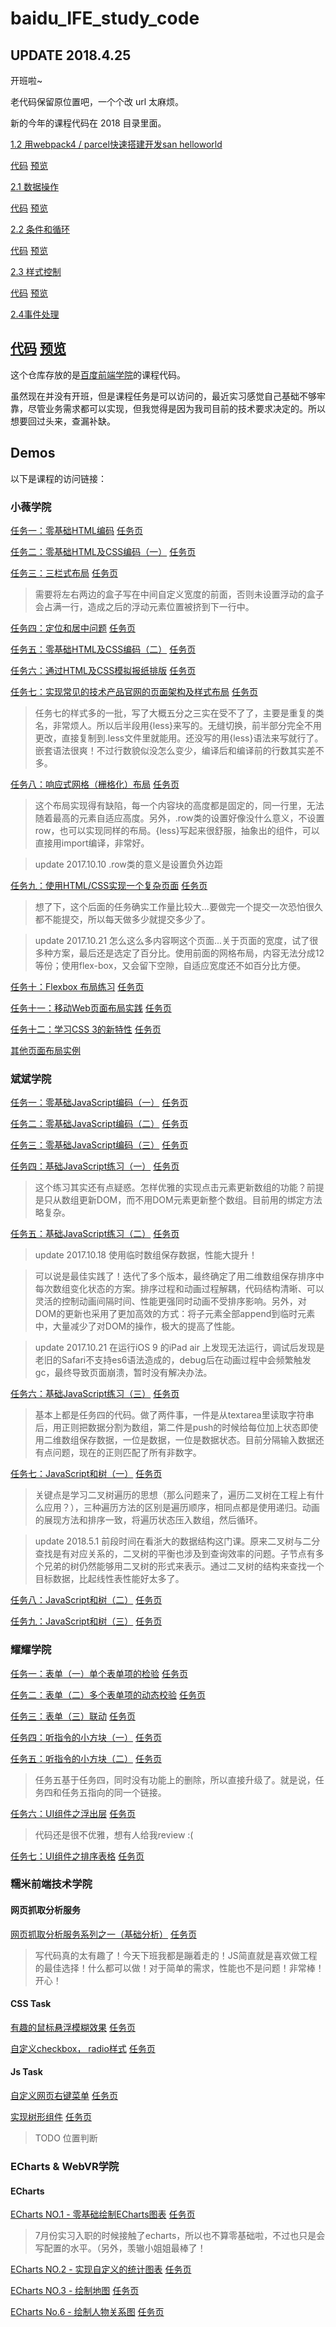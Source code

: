 # baidu_IFE_study_code

## UPDATE 2018.4.25

开班啦~

老代码保留原位置吧，一个个改 url 太麻烦。

新的今年的课程代码在 2018 目录里面。

[1.2 用webpack4 / parcel快速搭建开发san helloworld](http://ife.baidu.com/course/detail/id/2)

[代码](https://github.com/life1st/baidu_IFE_study_code/tree/master/2018/MVVM/lesson1.2)
[预览](https://life1st.github.io/baidu_IFE_study_code/2018/MVVM/lesson1.2/dist/index.html)

[2.1 数据操作](http://ife.baidu.com/course/detail/id/4)

[代码](https://github.com/life1st/baidu_IFE_study_code/tree/master/2018/MVVM/lesson2.1/src)
[预览](https://life1st.github.io/baidu_IFE_study_code/2018/MVVM/lesson2.1/dist/index.html)

[2.2 条件和循环](http://ife.baidu.com/course/detail/id/5)

[代码](https://github.com/life1st/baidu_IFE_study_code/tree/master/2018/MVVM/lesson2.2/src)
[预览](https://life1st.github.io/baidu_IFE_study_code/2018/MVVM/lesson2.2/dist/index.html)

[2.3 样式控制](http://ife.baidu.com/course/detail/id/8)

[代码](https://github.com/life1st/baidu_IFE_study_code/tree/master/2018/MVVM/lesson2.3/src)
[预览](https://life1st.github.io/baidu_IFE_study_code/2018/MVVM/lesson2.3/dist/index.html)

[2.4事件处理](http://ife.baidu.com/course/detail/id/9)

[代码](https://github.com/life1st/baidu_IFE_study_code/tree/master/2018/MVVM/lesson2.4/src)
[预览](https://life1st.github.io/baidu_IFE_study_code/2018/MVVM/lesson2.4/dist/index.html)
--------------------------------------

这个仓库存放的是[百度前端学院](http://ife.baidu.com/course/all)的课程代码。

虽然现在并没有开班，但是课程任务是可以访问的，最近实习感觉自己基础不够牢靠，尽管业务需求都可以实现，但我觉得是因为我司目前的技术要求决定的。所以想要回过头来，查漏补缺。

## Demos

以下是课程的访问链接：

### 小薇学院

[任务一：零基础HTML编码](https://life1st.github.io/baidu_IFE_study_code/xiaovCollege/task1.html) [任务页](http://ife.baidu.com/course/detail/id/90)

[任务二：零基础HTML及CSS编码（一）](https://life1st.github.io/baidu_IFE_study_code/xiaovCollege/task2.html) [任务页](http://ife.baidu.com/course/detail/id/92)

[任务三：三栏式布局](https://life1st.github.io/baidu_IFE_study_code/xiaovCollege/task3.html) [任务页](http://ife.baidu.com/course/detail/id/94)

> 需要将左右两边的盒子写在中间自定义宽度的前面，否则未设置浮动的盒子会占满一行，造成之后的浮动元素位置被挤到下一行中。

[任务四：定位和居中问题](https://life1st.github.io/baidu_IFE_study_code/xiaovCollege/task4.html) [任务页](http://ife.baidu.com/course/detail/id/95)

[任务五：零基础HTML及CSS编码（二）](https://life1st.github.io/baidu_IFE_study_code/xiaovCollege/task5.html) [任务页](http://ife.baidu.com/course/detail/id/96)

[任务六：通过HTML及CSS模拟报纸排版](https://life1st.github.io/baidu_IFE_study_code/xiaovCollege/task6.html) [任务页](http://ife.baidu.com/course/detail/id/99)

[任务七：实现常见的技术产品官网的页面架构及样式布局](https://life1st.github.io/baidu_IFE_study_code/xiaovCollege/task7.html) [任务页](http://ife.baidu.com/course/detail/id/102)

> 任务七的样式多的一批，写了大概五分之三实在受不了了，主要是重复的类名，非常烦人。所以后半段用{less}来写的。无缝切换，前半部分完全不用更改，直接复制到.less文件里就能用。还没写的用{less}语法来写就行了。嵌套语法很爽！不过行数貌似没怎么变少，编译后和编译前的行数其实差不多。

[任务八：响应式网格（栅格化）布局](https://life1st.github.io/baidu_IFE_study_code/xiaovCollege/task8.html) [任务页](http://ife.baidu.com/course/detail/id/104)

> 这个布局实现得有缺陷，每一个内容块的高度都是固定的，同一行里，无法随着最高的元素自适应高度。另外，.row类的设置好像没什么意义，不设置row，也可以实现同样的布局。{less}写起来很舒服，抽象出的组件，可以直接用import编译，非常好。

> update 2017.10.10 .row类的意义是设置负外边距

[任务九：使用HTML/CSS实现一个复杂页面](https://life1st.github.io/baidu_IFE_study_code/xiaovCollege/task9.html) [任务页](http://ife.baidu.com/course/detail/id/113)

> 想了下，这个后面的任务确实工作量比较大...要做完一个提交一次恐怕很久都不能提交，所以每天做多少就提交多少了。

> update 2017.10.21 怎么这么多内容啊这个页面...关于页面的宽度，试了很多种方案，最后还是选定了百分比。使用前面的网格布局，内容无法分成12等份；使用flex-box，又会留下空隙，自适应宽度还不如百分比方便。

[任务十：Flexbox 布局练习](https://life1st.github.io/baidu_IFE_study_code/xiaovCollege/task10.html) [任务页](http://ife.baidu.com/course/detail/id/114)

[任务十一：移动Web页面布局实践](https://life1st.github.io/baidu_IFE_study_code/xiaovCollege/task11.html) [任务页](http://ife.baidu.com/course/detail/id/116)

[任务十二：学习CSS 3的新特性](https://life1st.github.io/baidu_IFE_study_code/xiaovCollege/task12.html) [任务页](http://ife.baidu.com/course/detail/id/117)

[其他页面布局实例](https://github.com/life1st/sliceImgDemos)

### 斌斌学院

[任务一：零基础JavaScript编码（一）](https://life1st.github.io/baidu_IFE_study_code/JsCollege/task1.html) [任务页](http://ife.baidu.com/course/detail/id/93)

[任务二：零基础JavaScript编码（二）](https://life1st.github.io/baidu_IFE_study_code/JsCollege/task2.html) [任务页](http://ife.baidu.com/course/detail/id/91)

[任务三：零基础JavaScript编码（三）](https://life1st.github.io/baidu_IFE_study_code/JsCollege/task3.html) [任务页](http://ife.baidu.com/course/detail/id/98)

[任务四：基础JavaScript练习（一）](https://life1st.github.io/baidu_IFE_study_code/JsCollege/task4.html) [任务页](http://ife.baidu.com/course/detail/id/103)

> 这个练习其实还有点疑惑。怎样优雅的实现点击元素更新数组的功能？前提是只从数组更新DOM，而不用DOM元素更新整个数组。目前用的绑定方法略复杂。

[任务五：基础JavaScript练习（二）](https://life1st.github.io/baidu_IFE_study_code/JsCollege/task5.html) [任务页](http://ife.baidu.com/course/detail/id/105)

> update 2017.10.18 使用临时数组保存数据，性能大提升！

> 可以说是最佳实践了！迭代了多个版本，最终确定了用二维数组保存排序中每次数组变化状态的方案。排序过程和动画过程解耦，代码结构清晰、可以灵活的控制动画间隔时间、性能更强同时动画不受排序影响。另外，对DOM的更新也采用了更加高效的方式：将子元素全部append到临时元素中，大量减少了对DOM的操作，极大的提高了性能。

> update 2017.10.21 在运行iOS 9 的iPad air 上发现无法运行，调试后发现是老旧的Safari不支持es6语法造成的，debug后在动画过程中会频繁触发gc，最终导致页面崩溃，暂时没有解决办法。

[任务六：基础JavaScript练习（三）](https://life1st.github.io/baidu_IFE_study_code/JsCollege/task6.html) [任务页](http://ife.baidu.com/course/detail/id/107)

> 基本上都是任务四的代码。做了两件事，一件是从textarea里读取字符串后，用正则把数据分割为数组，第二件是push的时候给每位加上状态即使用二维数组保存数据，一位是数据，一位是数据状态。目前分隔输入数据还有点问题，现在的正则匹配了所有非数字。

[任务七：JavaScript和树（一）](https://life1st.github.io/baidu_IFE_study_code/JsCollege/task7.html) [任务页](http://ife.baidu.com/course/detail/id/108)

>  关键点是学习二叉树遍历的思想（那么问题来了，遍历二叉树在工程上有什么应用？），三种遍历方法的区别是遍历顺序，相同点都是使用递归。动画的展现方法和排序一致，将遍历状态压入数组，然后循环。

> update 2018.5.1
前段时间在看浙大的数据结构这门课。原来二叉树与二分查找是有对应关系的，二叉树的平衡也涉及到查询效率的问题。子节点有多个兄弟的树仍然能够用二叉树的形式来表示。通过二叉树的结构来查找一个目标数据，比起线性表性能好太多了。

[任务八：JavaScript和树（二）](https://life1st.github.io/baidu_IFE_study_code/JsCollege/task8.html) [任务页](http://ife.baidu.com/course/detail/id/110)

[任务九：JavaScript和树（三）](https://life1st.github.io/baidu_IFE_study_code/JsCollege/task9.html) [任务页](http://ife.baidu.com/course/detail/id/111)

### 耀耀学院

[任务一：表单（一）单个表单项的检验](https://life1st.github.io/baidu_IFE_study_code/yaoyaoCollege/task1.html) [任务页](http://ife.baidu.com/course/detail/id/97)

[任务二：表单（二）多个表单项的动态校验](https://life1st.github.io/baidu_IFE_study_code/yaoyaoCollege/task2.html) [任务页](http://ife.baidu.com/course/detail/id/101)

[任务三：表单（三）联动](https://life1st.github.io/baidu_IFE_study_code/yaoyaoCollege/task3.html) [任务页](http://ife.baidu.com/course/detail/id/106)

[任务四：听指令的小方块（一）](https://life1st.github.io/baidu_IFE_study_code/yaoyaoCollege/task4.html) [任务页](http://ife.baidu.com/course/detail/id/109)

[任务五：听指令的小方块（二）](https://life1st.github.io/baidu_IFE_study_code/yaoyaoCollege/task4.html) [任务页](http://ife.baidu.com/course/detail/id/112)

> 任务五基于任务四，同时没有功能上的删除，所以直接升级了。就是说，任务四和任务五指向的同一个链接。

[任务六：UI组件之浮出层](https://life1st.github.io/baidu_IFE_study_code/yaoyaoCollege/task6.html) [任务页](http://ife.baidu.com/course/detail/id/115)

> 代码还是很不优雅，想有人给我review :(

[任务七：UI组件之排序表格](https://life1st.github.io/baidu_IFE_study_code/yaoyaoCollege/task7.html) [任务页](http://ife.baidu.com/course/detail/id/118)


### 糯米前端技术学院

#### 网页抓取分析服务

[网页抓取分析服务系列之一（基础分析）](https://github.com/life1st/baidu_IFE_study_code/tree/master/nuomiCollege/node) [任务页](http://ife.baidu.com/course/detail/id/85)

> 写代码真的太有趣了！今天下班我都是蹦着走的！JS简直就是喜欢做工程的最佳选择！什么都可以做！对于简单的需求，性能也不是问题！非常棒！开心！

#### CSS Task

[有趣的鼠标悬浮模糊效果](https://life1st.github.io/baidu_IFE_study_code/nuomiCollege/cssTask/task1.html) [任务页](http://ife.baidu.com/course/detail/id/14)

[自定义checkbox， radio样式](https://life1st.github.io/baidu_IFE_study_code/nuomiCollege/cssTask/task2.html) [任务页](http://ife.baidu.com/course/detail/id/23)

#### Js Task

[自定义网页右键菜单](https://life1st.github.io/baidu_IFE_study_code/nuomiCollege/jsTask/task1.html) [任务页](http://ife.baidu.com/course/detail/id/26)

[实现树形组件](https://life1st.github.io/baidu_IFE_study_code/nuomiCollege/jsTask/task2.html) [任务页](http://ife.baidu.com/course/detail/id/84)

> TODO 位置判断

### ECharts & WebVR学院

#### ECharts

[ECharts NO.1 - 零基础绘制ECharts图表](https://life1st.github.io/baidu_IFE_study_code/graphCollege/echarts/task1.html) [任务页](http://ife.baidu.com/course/detail/id/42)

> 7月份实习入职的时候接触了echarts，所以也不算零基础啦，不过也只是会写配置的水平。（另外，羡辙小姐姐最棒了！

[ECharts NO.2 - 实现自定义的统计图表](https://life1st.github.io/baidu_IFE_study_code/graphCollege/echarts/task2.html) [任务页](http://ife.baidu.com/course/detail/id/45)

[ECharts NO.3 - 绘制地图](https://life1st.github.io/baidu_IFE_study_code/graphCollege/echarts/task3.html) [任务页](http://ife.baidu.com/course/detail/id/54)

[ECharts No.6 - 绘制人物关系图](https://life1st.github.io/baidu_IFE_study_code/graphCollege/echarts/task6.html) [任务页](http://ife.baidu.com/course/detail/id/49)